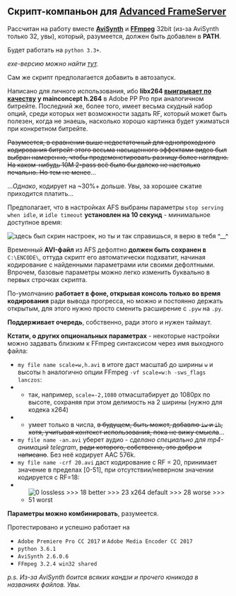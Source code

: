 ## Скрипт-компаньон для [Advanced FrameServer](http://advancedfs.sourceforge.net/)
Рассчитан на работу вместе __[AviSynth](http://avisynth.nl/index.php/Main_Page)__ и __[FFmpeg](http://ffmpeg.zeranoe.com/builds/)__ 32bit (из-за AviSynth только 32, увы), который, разумеется, должен быть добавлен в __PATH__. 

Будет работать на `python 3.3+`. 

_exe-версию можно найти [тут](https://github.com/MahouShoujoMivutilde/AFS-companion/releases)._

Сам же скрипт предполагается добавить в автозапуск.

Написано для личного использования, ибо __libx264 [выигрывает по качеству](https://imgur.com/a/uLmJW) у mainconcept h.264__ в Adobe PP Pro при аналогичном битрейте. Последний же, более того, имеет весьма скудный набор опций, среди которых нет возможности задать RF, который может быть полезен, когда не знаешь, насколько хорошо картинка будет ужиматься при конкретном битрейте.

~~Разумеется, в сравнении выше недостаточный для однопроходного кодирования битрейт этого весьма насыщенного эффектами видео был выбран намеренно, чтобы продемонстировать разницу более наглядно. На каком-нибудь 10М 2-pass всё было бы далеко не настолько печально. Но тем не менее~~...

..._Однако_, кодирует на ~30%+ дольше. Увы, за хорошее сжатие приходится платить...

Предполагает, что в настройках AFS выбраны параметры `stop serving when idle`, и `idle timeout`  __установлен на 10 секунд__ - минимальное доступное время:

![здесь был скрин настроек, но ты и так справишься, я верю в тебя ^__^](https://i.imgur.com/XT3eZkE.png)

Временный __AVI-файл__ из AFS дефолтно __должен быть сохранен в__ `C:\ENCODE\`, оттуда скрипт его автоматически подхватит, начиная кодирование с найденными параметрами или своими дефолтными. Впрочем, базовые параметры можно легко изменить буквально в первых строчках скрипта.

По-умолчанию __работает в фоне, открывая консоль только во время кодирования__ ради вывода прогресса, но можно и постоянно держать открытым, для этого нужно просто сменить расширение с `.pyw` на `.py`.

__Поддерживает очередь__, собственно, ради этого и нужен таймаут.

__Кстати, о других опциональных параметрах__ - некоторые настройки можно задавать близким к FFmpeg синтаксисом через имя выходного файла:
* `my file name scale=w,h.avi` в итоге даст масштаб до ширины `w` и высоты `h` аналогично опции FFmpeg `-vf scale=w:h -sws_flags lanczos`:
* * так, например, `scale=-2,1080` отмасштабирует до 1080px по высоте, сохраняя при этом делимость на 2 ширины (нужно для кодека x264)
* * умеет только в числа, ~~в будущем, быть может, добавлю `iw` и `ih`, хотя, учитывая контекст использования, пока не вижу смысла~~...
* `my file name -an.avi` уберет аудио - _сделано специально для mp4-анимаций telegram_, ~~ради которого, собственно, это добро и написано~~. Без неё кодирует AAC 576k.
* `my file name -crf 20.avi` даст кодирование с RF = 20, принимает значение в пределах [0-51], при отсутствии/неверном значении кодируется с RF=18:
* * ![0 lossless >>> 18 better >>> 23 x264 default >>> 28 worse >>> 51 worst](https://i.imgur.com/oeuko1s.png)

__Параметры можно комбинировать__, разумеется.

Протестировано и успешно работает на
* `Adobe Premiere Pro CC 2017` и `Adobe Media Encoder CC 2017`
* `python 3.6.1`
* `AviSynth 2.6.0.6`
* `FFmpeg 3.2.4 win32 shared`

_p.s.
Из-за AviSynth боится всяких кандзи и прочего юникода в названиях файлов. Увы._